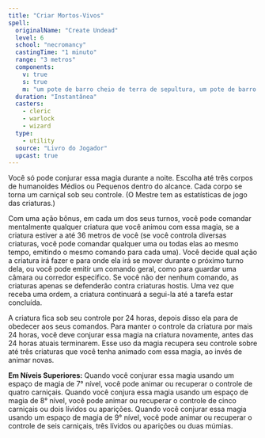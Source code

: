 ```yaml
---
title: "Criar Mortos-Vivos"
spell:
  originalName: "Create Undead"
  level: 6
  school: "necromancy"
  castingTime: "1 minuto"
  range: "3 metros"
  components:
    v: true
    s: true
    m: "um pote de barro cheio de terra de sepultura, um pote de barro cheio de água salobra, e uma ônix negra no valor de 150 po, para cada corpo"
  duration: "Instantânea"
  casters:
    - cleric
    - warlock
    - wizard
  type:
    - utility
  source: "Livro do Jogador"
  upcast: true
---
```


Você só pode conjurar essa magia durante a noite. Escolha até três corpos de humanoides Médios ou Pequenos dentro do alcance. Cada corpo se torna um carniçal sob seu controle. (O Mestre tem as estatísticas de jogo das criaturas.)

Com uma ação bônus, em cada um dos seus turnos, você pode comandar mentalmente qualquer criatura que você animou com essa magia, se a criatura estiver a até 36 metros de você (se você controla diversas criaturas, você pode comandar qualquer uma ou todas elas ao mesmo tempo, emitindo o mesmo comando para cada uma). Você decide qual ação a criatura irá fazer e para onde ela irá se mover durante o próximo turno dela, ou você pode emitir um comando geral, como para guardar uma câmara ou corredor especifico. Se você não der nenhum comando, as criaturas apenas se defenderão contra criaturas hostis. Uma vez que receba uma ordem, a criatura continuará a segui-la até a tarefa estar concluída.

A criatura fica sob seu controle por 24 horas, depois disso ela para de obedecer aos seus comandos. Para manter o controle da criatura por mais 24 horas, você deve conjurar essa magia na criatura novamente, antes das 24 horas atuais terminarem. Esse uso da magia recupera seu controle sobre até três criaturas que você tenha animado com essa magia, ao invés de animar novas.

**Em Níveis Superiores:** Quando você conjurar essa magia usando um espaço de magia de 7° nível, você pode animar ou recuperar o controle de quatro carniçais. Quando você conjura essa magia usando um espaço de magia de 8° nível, você pode animar ou recuperar o controle de cinco carniçais ou dois lívidos ou aparições. Quando você conjurar essa magia usando um espaço de magia de 9° nível, você pode animar ou recuperar o controle de seis carniçais, três lívidos ou aparições ou duas múmias.
